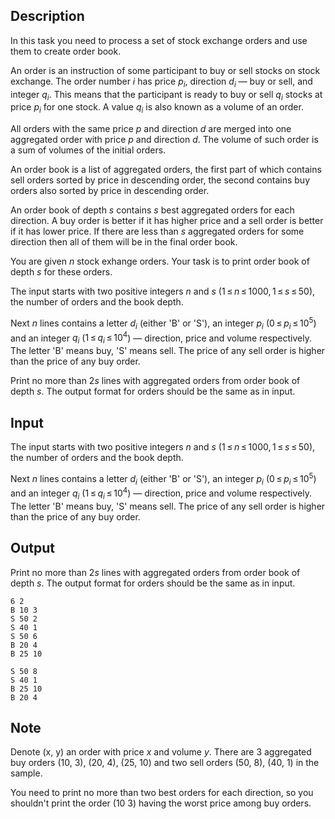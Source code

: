 ## Description

<div><p>In this task you need to process a set of stock exchange orders and use them to create <span class="tex-font-style-it">order book</span>.</p><p>An <span class="tex-font-style-it">order</span> is an instruction of some participant to buy or sell stocks on stock exchange. The order number <span class="tex-span"><i>i</i></span> has price <span class="tex-span"><i>p</i><sub class="lower-index"><i>i</i></sub></span>, direction <span class="tex-span"><i>d</i><sub class="lower-index"><i>i</i></sub></span> — buy or sell, and integer <span class="tex-span"><i>q</i><sub class="lower-index"><i>i</i></sub></span>. This means that the participant is ready to buy or sell <span class="tex-span"><i>q</i><sub class="lower-index"><i>i</i></sub></span> stocks at price <span class="tex-span"><i>p</i><sub class="lower-index"><i>i</i></sub></span> for one stock. A value <span class="tex-span"><i>q</i><sub class="lower-index"><i>i</i></sub></span> is also known as a <span class="tex-font-style-it">volume</span> of an order.</p><p>All orders with the same price <span class="tex-span"><i>p</i></span> and direction <span class="tex-span"><i>d</i></span> are merged into one <span class="tex-font-style-it">aggregated</span> order with price <span class="tex-span"><i>p</i></span> and direction <span class="tex-span"><i>d</i></span>. The volume of such order is a sum of volumes of the initial orders.</p><p>An order book is a list of aggregated orders, the first part of which contains sell orders sorted by price in descending order, the second contains buy orders also sorted by price in descending order.</p><p>An order book of depth <span class="tex-span"><i>s</i></span> contains <span class="tex-span"><i>s</i></span> best aggregated orders for each direction. A buy order is better if it has higher price and a sell order is better if it has lower price. If there are less than <span class="tex-span"><i>s</i></span> aggregated orders for some direction then all of them will be in the final order book.</p><p>You are given <span class="tex-span"><i>n</i></span> stock exhange orders. Your task is to print order book of depth <span class="tex-span"><i>s</i></span> for these orders.</p></div><div class="input-specification"><p>The input starts with two positive integers <span class="tex-span"><i>n</i></span> and <span class="tex-span"><i>s</i></span> (<span class="tex-span">1 ≤ <i>n</i> ≤ 1000, 1 ≤ <i>s</i> ≤ 50</span>), the number of orders and the book depth.</p><p>Next <span class="tex-span"><i>n</i></span> lines contains a letter <span class="tex-span"><i>d</i><sub class="lower-index"><i>i</i></sub></span> (either '<span class="tex-font-style-tt">B</span>' or '<span class="tex-font-style-tt">S</span>'), an integer <span class="tex-span"><i>p</i><sub class="lower-index"><i>i</i></sub></span> (<span class="tex-span">0 ≤ <i>p</i><sub class="lower-index"><i>i</i></sub> ≤ 10<sup class="upper-index">5</sup></span>) and an integer <span class="tex-span"><i>q</i><sub class="lower-index"><i>i</i></sub></span> (<span class="tex-span">1 ≤ <i>q</i><sub class="lower-index"><i>i</i></sub> ≤ 10<sup class="upper-index">4</sup></span>) — direction, price and volume respectively. The letter '<span class="tex-font-style-tt">B</span>' means buy, '<span class="tex-font-style-tt">S</span>' means sell. The price of any sell order is higher than the price of any buy order.</p></div><div class="output-specification"><p>Print no more than <span class="tex-span">2<i>s</i></span> lines with aggregated orders from order book of depth <span class="tex-span"><i>s</i></span>. The output format for orders should be the same as in input.</p></div>

## Input

<p>The input starts with two positive integers <span class="tex-span"><i>n</i></span> and <span class="tex-span"><i>s</i></span> (<span class="tex-span">1 ≤ <i>n</i> ≤ 1000, 1 ≤ <i>s</i> ≤ 50</span>), the number of orders and the book depth.</p><p>Next <span class="tex-span"><i>n</i></span> lines contains a letter <span class="tex-span"><i>d</i><sub class="lower-index"><i>i</i></sub></span> (either '<span class="tex-font-style-tt">B</span>' or '<span class="tex-font-style-tt">S</span>'), an integer <span class="tex-span"><i>p</i><sub class="lower-index"><i>i</i></sub></span> (<span class="tex-span">0 ≤ <i>p</i><sub class="lower-index"><i>i</i></sub> ≤ 10<sup class="upper-index">5</sup></span>) and an integer <span class="tex-span"><i>q</i><sub class="lower-index"><i>i</i></sub></span> (<span class="tex-span">1 ≤ <i>q</i><sub class="lower-index"><i>i</i></sub> ≤ 10<sup class="upper-index">4</sup></span>) — direction, price and volume respectively. The letter '<span class="tex-font-style-tt">B</span>' means buy, '<span class="tex-font-style-tt">S</span>' means sell. The price of any sell order is higher than the price of any buy order.</p>

## Output

<p>Print no more than <span class="tex-span">2<i>s</i></span> lines with aggregated orders from order book of depth <span class="tex-span"><i>s</i></span>. The output format for orders should be the same as in input.</p>





```input1
6 2
B 10 3
S 50 2
S 40 1
S 50 6
B 20 4
B 25 10

```




```output1
S 50 8
S 40 1
B 25 10
B 20 4

```



## Note

<p>Denote <span class="tex-font-style-it">(x, y)</span> an order with price <span class="tex-span"><i>x</i></span> and volume <span class="tex-span"><i>y</i></span>. There are 3 aggregated buy orders (10, 3), (20, 4), (25, 10) and two sell orders (50, 8), (40, 1) in the sample.</p><p>You need to print no more than two best orders for each direction, so you shouldn't print the order (10 3) having the worst price among buy orders.</p>
